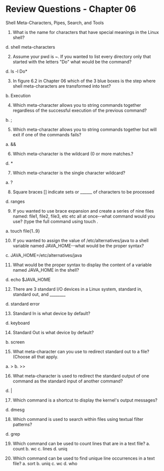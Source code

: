 # Review Questions - Chapter 06

Shell Meta-Characters, Pipes, Search, and Tools

1. What is the name for characters that have special meanings in the Linux shell?

d. shell meta-characters

2. Assume your pwd is ~. If you wanted to list every directory only that started with the letters "Do" what would be the command?

d. ls -l Do*

3. In figure 6.2 in Chapter 06 which of the 3 blue boxes is the step where shell meta-characters are transformed into text?

b. Execution


4. Which meta-character allows you to string commands together regardless of the successful execution of the previous command?

b. ;


5. Which meta-character allows you to string commands together but will exit if one of the commands fails?

a. &&


6. Which meta-character is the wildcard (0 or more matches.?

d. \*

7. Which meta-character is the single character wildcard?

a. ?


8. Square braces [] indicate sets or ______ of characters to be processed

d. ranges

9. If you wanted to use brace expansion and create a series of nine files named: file1, file2, file3, etc etc all at once--what command would you use?  (type the full command using touch .

a. touch file{1..9}

10. If you wanted to assign the value of /etc/alternatives/java to a shell variable named JAVA_HOME--what would be the proper syntax?

c. JAVA_HOME=/etc/alternatives/java


11. What would be the proper syntax to display the content of a variable named JAVA_HOME in the shell?

d. echo $JAVA_HOME

12. There are 3 standard I/O devices in a Linux system, standard in, standard out, and ________

d. standard error

13. Standard In is what device by default?

d. keyboard

14. Standard Out is what device by default?

b.  screen


15. What meta-character can you use to redirect standard out to a file? (Choose all that apply.

a. \>
b. \>\>


16. What meta-character is used to redirect the standard output of one command as the standard input of another command?

d. \|

17. Which command is a shortcut to display the kernel's output messages?

d. dmesg

18. Which command is used to search within files using textual filter patterns?

d. grep

19. Which command can be used to count lines that are in a text file?
a. count
b. wc
c. lines
d. uniq

20. Which command can be used to find unique line occurrences in a text file? 
a. sort
b. uniq
c. wc
d. who

